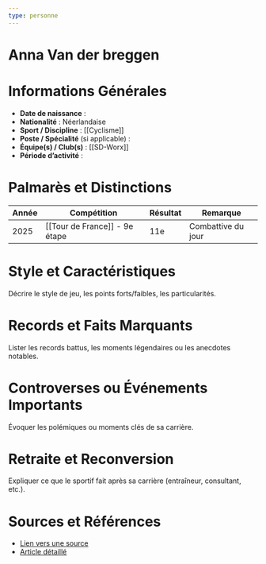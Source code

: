 ```yaml
---
type: personne
---
```


# Anna Van der breggen

# Informations Générales
- **Date de naissance** :  
- **Nationalité** :  Néerlandaise
- **Sport / Discipline** :  [[Cyclisme]]
- **Poste / Spécialité** (si applicable) :  
- **Équipe(s) / Club(s)** :  [[SD-Worx]]
- **Période d’activité** :  

# Palmarès et Distinctions
| Année | Compétition                   | Résultat | Remarque           |
| ----- | ----------------------------- | -------- | ------------------ |
| 2025  | [[Tour de France]] - 9e étape | 11e      | Combattive du jour |

# Style et Caractéristiques
Décrire le style de jeu, les points forts/faibles, les particularités.

# Records et Faits Marquants
Lister les records battus, les moments légendaires ou les anecdotes notables.

# Controverses ou Événements Importants
Évoquer les polémiques ou moments clés de sa carrière.

# Retraite et Reconversion
Expliquer ce que le sportif fait après sa carrière (entraîneur, consultant, etc.).

# Sources et Références
- [Lien vers une source](#)
- [Article détaillé](#)
